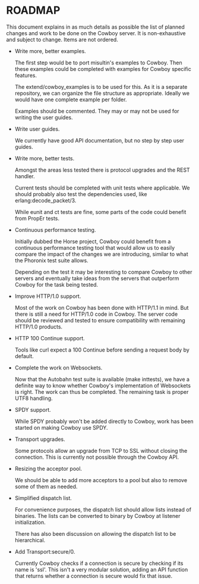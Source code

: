 ROADMAP
=======

This document explains in as much details as possible the
list of planned changes and work to be done on the Cowboy
server. It is non-exhaustive and subject to change. Items
are not ordered.

*   Write more, better examples.

    The first step would be to port misultin's examples
    to Cowboy. Then these examples could be completed with
    examples for Cowboy specific features.

    The extend/cowboy_examples is to be used for this. As
    it is a separate repository, we can organize the file
    structure as appropriate. Ideally we would have one
    complete example per folder.

    Examples should be commented. They may or may not be
    used for writing the user guides.

*   Write user guides.

    We currently have good API documentation, but no step
    by step user guides.

*   Write more, better tests.

    Amongst the areas less tested there is protocol upgrades
    and the REST handler.

    Current tests should be completed with unit tests
    where applicable. We should probably also test the
    dependencies used, like erlang:decode_packet/3.

    While eunit and ct tests are fine, some parts of the
    code could benefit from PropEr tests.

*   Continuous performance testing.

    Initially dubbed the Horse project, Cowboy could benefit
    from a continuous performance testing tool that would
    allow us to easily compare the impact of the changes we
    are introducing, similar to what the Phoronix test suite
    allows.

    Depending on the test it may be interesting to compare
    Cowboy to other servers and eventually take ideas from
    the servers that outperform Cowboy for the task being tested.

*   Improve HTTP/1.0 support.

    Most of the work on Cowboy has been done with HTTP/1.1
    in mind. But there is still a need for HTTP/1.0 code in
    Cowboy. The server code should be reviewed and tested
    to ensure compatibility with remaining HTTP/1.0 products.

*   HTTP 100 Continue support.

    Tools like curl expect a 100 Continue before sending a
    request body by default.

*   Complete the work on Websockets.

    Now that the Autobahn test suite is available (make inttests),
    we have a definite way to know whether Cowboy's implementation
    of Websockets is right. The work can thus be completed. The
    remaining task is proper UTF8 handling.

*   SPDY support.

    While SPDY probably won't be added directly to Cowboy, work
    has been started on making Cowboy use SPDY.

*   Transport upgrades.

    Some protocols allow an upgrade from TCP to SSL without
    closing the connection. This is currently not possible
    through the Cowboy API.

*   Resizing the acceptor pool.

    We should be able to add more acceptors to a pool but also
    to remove some of them as needed.

*   Simplified dispatch list.

    For convenience purposes, the dispatch list should allow
    lists instead of binaries. The lists can be converted to
    binary by Cowboy at listener initialization.

    There has also been discussion on allowing the dispatch
    list to be hierarchical.

*   Add Transport:secure/0.

    Currently Cowboy checks if a connection is secure by
    checking if its name is 'ssl'. This isn't a very modular
    solution,  adding an API function that returns whether
    a connection is secure would fix that issue.
